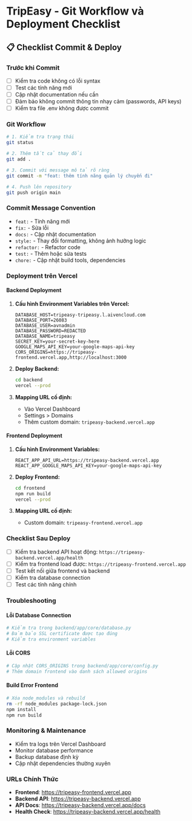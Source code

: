 # TripEasy - Git Workflow và Deployment Checklist

## 📋 Checklist Commit & Deploy

### Trước khi Commit
- [ ] Kiểm tra code không có lỗi syntax
- [ ] Test các tính năng mới
- [ ] Cập nhật documentation nếu cần
- [ ] Đảm bảo không commit thông tin nhạy cảm (passwords, API keys)
- [ ] Kiểm tra file .env không được commit

### Git Workflow
```bash
# 1. Kiểm tra trạng thái
git status

# 2. Thêm tất cả thay đổi
git add .

# 3. Commit với message mô tả rõ ràng
git commit -m "feat: thêm tính năng quản lý chuyến đi"

# 4. Push lên repository
git push origin main
```

### Commit Message Convention
- `feat:` - Tính năng mới
- `fix:` - Sửa lỗi
- `docs:` - Cập nhật documentation
- `style:` - Thay đổi formatting, không ảnh hưởng logic
- `refactor:` - Refactor code
- `test:` - Thêm hoặc sửa tests
- `chore:` - Cập nhật build tools, dependencies

### Deployment trên Vercel

#### Backend Deployment
1. **Cấu hình Environment Variables trên Vercel:**
   ```
   DATABASE_HOST=tripeasy-tripeasy.l.aivencloud.com
   DATABASE_PORT=26083
   DATABASE_USER=avnadmin
   DATABASE_PASSWORD=REDACTED
   DATABASE_NAME=tripeasy
   SECRET_KEY=your-secret-key-here
   GOOGLE_MAPS_API_KEY=your-google-maps-api-key
   CORS_ORIGINS=https://tripeasy-frontend.vercel.app,http://localhost:3000
   ```

2. **Deploy Backend:**
   ```bash
   cd backend
   vercel --prod
   ```

3. **Mapping URL cố định:**
   - Vào Vercel Dashboard
   - Settings > Domains
   - Thêm custom domain: `tripeasy-backend.vercel.app`

#### Frontend Deployment
1. **Cấu hình Environment Variables:**
   ```
   REACT_APP_API_URL=https://tripeasy-backend.vercel.app
   REACT_APP_GOOGLE_MAPS_API_KEY=your-google-maps-api-key
   ```

2. **Deploy Frontend:**
   ```bash
   cd frontend
   npm run build
   vercel --prod
   ```

3. **Mapping URL cố định:**
   - Custom domain: `tripeasy-frontend.vercel.app`

### Checklist Sau Deploy
- [ ] Kiểm tra backend API hoạt động: `https://tripeasy-backend.vercel.app/health`
- [ ] Kiểm tra frontend load được: `https://tripeasy-frontend.vercel.app`
- [ ] Test kết nối giữa frontend và backend
- [ ] Kiểm tra database connection
- [ ] Test các tính năng chính

### Troubleshooting

#### Lỗi Database Connection
```python
# Kiểm tra trong backend/app/core/database.py
# Đảm bảo SSL certificate được tạo đúng
# Kiểm tra environment variables
```

#### Lỗi CORS
```python
# Cập nhật CORS_ORIGINS trong backend/app/core/config.py
# Thêm domain frontend vào danh sách allowed origins
```

#### Build Error Frontend
```bash
# Xóa node_modules và rebuild
rm -rf node_modules package-lock.json
npm install
npm run build
```

### Monitoring & Maintenance
- Kiểm tra logs trên Vercel Dashboard
- Monitor database performance
- Backup database định kỳ
- Cập nhật dependencies thường xuyên

### URLs Chính Thức
- **Frontend**: https://tripeasy-frontend.vercel.app
- **Backend API**: https://tripeasy-backend.vercel.app
- **API Docs**: https://tripeasy-backend.vercel.app/docs
- **Health Check**: https://tripeasy-backend.vercel.app/health

